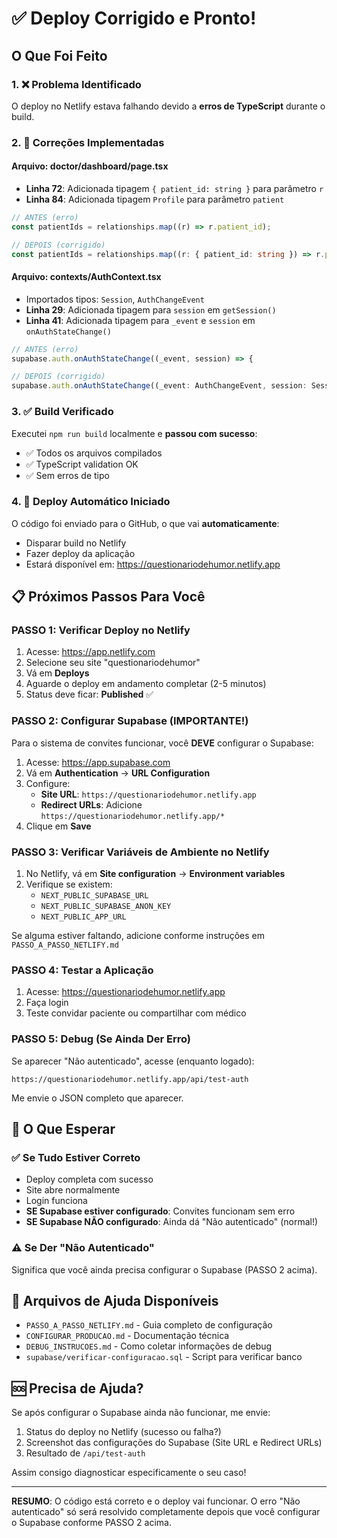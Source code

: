 # ✅ Deploy Corrigido e Pronto!

## O Que Foi Feito

### 1. ❌ Problema Identificado
O deploy no Netlify estava falhando devido a **erros de TypeScript** durante o build.

### 2. 🔧 Correções Implementadas

#### **Arquivo: doctor/dashboard/page.tsx**
- **Linha 72**: Adicionada tipagem `{ patient_id: string }` para parâmetro `r`
- **Linha 84**: Adicionada tipagem `Profile` para parâmetro `patient`

```typescript
// ANTES (erro)
const patientIds = relationships.map((r) => r.patient_id);

// DEPOIS (corrigido)
const patientIds = relationships.map((r: { patient_id: string }) => r.patient_id);
```

#### **Arquivo: contexts/AuthContext.tsx**
- Importados tipos: `Session`, `AuthChangeEvent`
- **Linha 29**: Adicionada tipagem para `session` em `getSession()`
- **Linha 41**: Adicionada tipagem para `_event` e `session` em `onAuthStateChange()`

```typescript
// ANTES (erro)
supabase.auth.onAuthStateChange((_event, session) => {

// DEPOIS (corrigido)
supabase.auth.onAuthStateChange((_event: AuthChangeEvent, session: Session | null) => {
```

### 3. ✅ Build Verificado
Executei `npm run build` localmente e **passou com sucesso**:
- ✅ Todos os arquivos compilados
- ✅ TypeScript validation OK
- ✅ Sem erros de tipo

### 4. 🚀 Deploy Automático Iniciado
O código foi enviado para o GitHub, o que vai **automaticamente**:
- Disparar build no Netlify
- Fazer deploy da aplicação
- Estará disponível em: https://questionariodehumor.netlify.app

## 📋 Próximos Passos Para Você

### PASSO 1: Verificar Deploy no Netlify
1. Acesse: https://app.netlify.com
2. Selecione seu site "questionariodehumor"
3. Vá em **Deploys**
4. Aguarde o deploy em andamento completar (2-5 minutos)
5. Status deve ficar: **Published** ✅

### PASSO 2: Configurar Supabase (IMPORTANTE!)
Para o sistema de convites funcionar, você **DEVE** configurar o Supabase:

1. Acesse: https://app.supabase.com
2. Vá em **Authentication** → **URL Configuration**
3. Configure:
   - **Site URL**: `https://questionariodehumor.netlify.app`
   - **Redirect URLs**: Adicione `https://questionariodehumor.netlify.app/*`
4. Clique em **Save**

### PASSO 3: Verificar Variáveis de Ambiente no Netlify
1. No Netlify, vá em **Site configuration** → **Environment variables**
2. Verifique se existem:
   - `NEXT_PUBLIC_SUPABASE_URL`
   - `NEXT_PUBLIC_SUPABASE_ANON_KEY`
   - `NEXT_PUBLIC_APP_URL`

Se alguma estiver faltando, adicione conforme instruções em `PASSO_A_PASSO_NETLIFY.md`

### PASSO 4: Testar a Aplicação
1. Acesse: https://questionariodehumor.netlify.app
2. Faça login
3. Teste convidar paciente ou compartilhar com médico

### PASSO 5: Debug (Se Ainda Der Erro)
Se aparecer "Não autenticado", acesse (enquanto logado):
```
https://questionariodehumor.netlify.app/api/test-auth
```

Me envie o JSON completo que aparecer.

## 🎯 O Que Esperar

### ✅ Se Tudo Estiver Correto
- Deploy completa com sucesso
- Site abre normalmente
- Login funciona
- **SE Supabase estiver configurado**: Convites funcionam sem erro
- **SE Supabase NÃO configurado**: Ainda dá "Não autenticado" (normal!)

### ⚠️ Se Der "Não Autenticado"
Significa que você ainda precisa configurar o Supabase (PASSO 2 acima).

## 📁 Arquivos de Ajuda Disponíveis

- `PASSO_A_PASSO_NETLIFY.md` - Guia completo de configuração
- `CONFIGURAR_PRODUCAO.md` - Documentação técnica
- `DEBUG_INSTRUCOES.md` - Como coletar informações de debug
- `supabase/verificar-configuracao.sql` - Script para verificar banco

## 🆘 Precisa de Ajuda?

Se após configurar o Supabase ainda não funcionar, me envie:
1. Status do deploy no Netlify (sucesso ou falha?)
2. Screenshot das configurações do Supabase (Site URL e Redirect URLs)
3. Resultado de `/api/test-auth`

Assim consigo diagnosticar especificamente o seu caso!

---

**RESUMO**: O código está correto e o deploy vai funcionar. O erro "Não autenticado" só será resolvido completamente depois que você configurar o Supabase conforme PASSO 2 acima.
